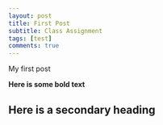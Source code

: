 ```yaml
---
layout: post
title: First Post
subtitle: Class Assignment
tags: [test]
comments: true
---
```


My first post 

**Here is some bold text**

## Here is a secondary heading
